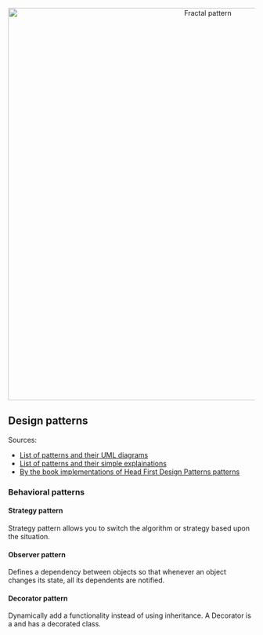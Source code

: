 <p align="center">
  <img width="800" src="images/fractal_pattern.png" alt="Fractal pattern"></a>
</p>

## Design patterns

Sources:  
* [List of patterns and their UML diagrams](https://java-design-patterns.com/)
* [List of patterns and their simple explainations](https://github.com/kamranahmedse/design-patterns-for-humans)
* [By the book implementations of Head First Design Patterns patterns](https://github.com/bethrobson/Head-First-Design-Patterns)

### Behavioral patterns

#### Strategy pattern

Strategy pattern allows you to switch the algorithm or strategy based upon the situation.  

#### Observer pattern

Defines a dependency between objects so that whenever an object changes its state, all its dependents are notified.  

#### Decorator pattern

Dynamically add a functionality instead of using inheritance. A Decorator is a and has a decorated class.  